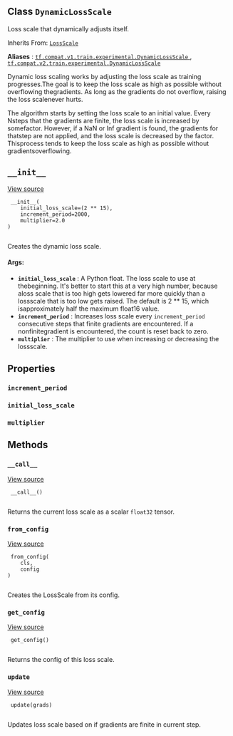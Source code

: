 

## Class  `DynamicLossScale` 
Loss scale that dynamically adjusts itself.

Inherits From: [ `LossScale` ](https://tensorflow.google.cn/api_docs/python/tf/train/experimental/LossScale)

**Aliases** : [ `tf.compat.v1.train.experimental.DynamicLossScale` ](/api_docs/python/tf/train/experimental/DynamicLossScale), [ `tf.compat.v2.train.experimental.DynamicLossScale` ](/api_docs/python/tf/train/experimental/DynamicLossScale)

Dynamic loss scaling works by adjusting the loss scale as training progresses.The goal is to keep the loss scale as high as possible without overflowing thegradients. As long as the gradients do not overflow, raising the loss scalenever hurts.

The algorithm starts by setting the loss scale to an initial value. Every Nsteps that the gradients are finite, the loss scale is increased by somefactor. However, if a NaN or Inf gradient is found, the gradients for thatstep are not applied, and the loss scale is decreased by the factor. Thisprocess tends to keep the loss scale as high as possible without gradientsoverflowing.

##  `__init__` 
[View source](https://github.com/tensorflow/tensorflow/blob/r2.0/tensorflow/python/training/experimental/loss_scale.py#L286-L316)

```
 __init__(
    initial_loss_scale=(2 ** 15),
    increment_period=2000,
    multiplier=2.0
)
 
```

Creates the dynamic loss scale.

#### Args:
- **`initial_loss_scale`** : A Python float.  The loss scale to use at thebeginning. It's better to start this at a very high number, because aloss scale that is too high gets lowered far more quickly than a lossscale that is too low gets raised. The default is 2 ** 15, which isapproximately half the maximum float16 value.
- **`increment_period`** : Increases loss scale every  `increment_period` consecutive steps that finite gradients are encountered. If a nonfinitegradient is encountered, the count is reset back to zero.
- **`multiplier`** : The multiplier to use when increasing or decreasing the lossscale.


## Properties


###  `increment_period` 


###  `initial_loss_scale` 


###  `multiplier` 


## Methods


###  `__call__` 
[View source](https://github.com/tensorflow/tensorflow/blob/r2.0/tensorflow/python/training/experimental/loss_scale.py#L330-L331)

```
 __call__()
 
```

Returns the current loss scale as a scalar  `float32`  tensor.

###  `from_config` 
[View source](https://github.com/tensorflow/tensorflow/blob/r2.0/tensorflow/python/training/experimental/loss_scale.py#L179-L182)

```
 from_config(
    cls,
    config
)
 
```

Creates the LossScale from its config.

###  `get_config` 
[View source](https://github.com/tensorflow/tensorflow/blob/r2.0/tensorflow/python/training/experimental/loss_scale.py#L393-L398)

```
 get_config()
 
```

Returns the config of this loss scale.

###  `update` 
[View source](https://github.com/tensorflow/tensorflow/blob/r2.0/tensorflow/python/training/experimental/loss_scale.py#L333-L380)

```
 update(grads)
 
```

Updates loss scale based on if gradients are finite in current step.

